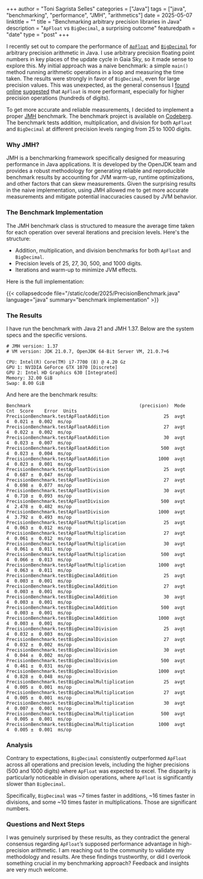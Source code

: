 +++
author = "Toni Sagrista Selles"
categories = ["Java"]
tags = ["java", "benchmarking", "performance", "JMH", "arithmetics"]
date = 2025-05-07
linktitle = ""
title = "Benchmarking arbitrary precision libraries in Java"
description = "`ApFloat` vs `BigDecimal`, a surprising outcome"
featuredpath = "date"
type = "post"
+++

I recently set out to compare the performance of [`ApFloat`](http://www.apfloat.org) and [`BigDecimal`](https://docs.oracle.com/en/java/javase/24/docs/api/java.base/java/math/BigDecimal.html) for arbitrary precision arithmetic in Java. I use arbitrary precision floating point numbers in key places of the update cycle in Gaia Sky, so it made sense to explore this. My initial approach was a naive benchmark: a simple `main()` method running arithmetic operations in a loop and measuring the time taken. The results were strongly in favor of `BigDecimal`, even for large precision values. This was unexpected, as the general consensus I [found](https://stackoverflow.com/questions/277309/java-floating-point-high-precision-library) [online](https://groups.google.com/g/javaposse/c/YDYDPbzxntc?pli=1) [suggested](http://www.apfloat.org/apfloat_java/) that `ApFloat` is more performant, especially for higher precision operations (hundreds of digits).

To get more accurate and reliable measurements, I decided to implement a proper [JMH](@ "Java Microbenchmark Harness") benchmark. The benchmark project is available on [Codeberg](https://codeberg.org/langurmonkey/java-arbitrary-precision-benchmark). The benchmark tests addition, multiplication, and division for both `ApFloat` and `BigDecimal` at different precision levels ranging from 25 to 1000 digits.

<!--more-->

### Why JMH?

JMH is a benchmarking framework specifically designed for measuring performance in Java applications. It is developed by the OpenJDK team and provides a robust methodology for generating reliable and reproducible benchmark results by accounting for JVM warm-up, runtime optimizations, and other factors that can skew measurements. Given the surprising results in the naive implementation, using JMH allowed me to get more accurate measurements and mitigate potential inaccuracies caused by JVM behavior.

### The Benchmark Implementation

The JMH benchmark class is structured to measure the average time taken for each operation over several iterations and precision levels. Here's the structure:
- Addition, multiplication, and division benchmarks for both `ApFloat` and `BigDecimal`.
- Precision levels of 25, 27, 30, 500, and 1000 digits.
- Iterations and warm-up to minimize JVM effects.

Here is the full implementation:

{{< collapsedcode file="/static/code/2025/PrecisionBenchmark.java" language="java" summary="benchmark implementation" >}}

### The Results

I have run the benchmark with Java 21 and JMH 1.37. Below are the system specs and the specific versions.

```
# JMH version: 1.37
# VM version: JDK 21.0.7, OpenJDK 64-Bit Server VM, 21.0.7+6

CPU: Intel(R) Core(TM) i7-7700 (8) @ 4.20 Gz
GPU 1: NVIDIA GeForce GTX 1070 [Discrete]
GPU 2: Intel HD Graphics 630 [Integrated]
Memory: 32.00 GiB
Swap: 8.00 GiB
```

And here are the benchmark results:

```
Benchmark                                        (precision)  Mode  Cnt  Score    Error  Units
PrecisionBenchmark.testApFloatAddition                    25  avgt    4  0.021 ±  0.002  ms/op
PrecisionBenchmark.testApFloatAddition                    27  avgt    4  0.022 ±  0.002  ms/op
PrecisionBenchmark.testApFloatAddition                    30  avgt    4  0.023 ±  0.007  ms/op
PrecisionBenchmark.testApFloatAddition                   500  avgt    4  0.023 ±  0.004  ms/op
PrecisionBenchmark.testApFloatAddition                  1000  avgt    4  0.023 ±  0.001  ms/op
PrecisionBenchmark.testApFloatDivision                    25  avgt    4  0.687 ±  0.047  ms/op
PrecisionBenchmark.testApFloatDivision                    27  avgt    4  0.698 ±  0.077  ms/op
PrecisionBenchmark.testApFloatDivision                    30  avgt    4  0.710 ±  0.093  ms/op
PrecisionBenchmark.testApFloatDivision                   500  avgt    4  2.478 ±  0.482  ms/op
PrecisionBenchmark.testApFloatDivision                  1000  avgt    4  3.792 ±  0.493  ms/op
PrecisionBenchmark.testApFloatMultiplication              25  avgt    4  0.063 ±  0.012  ms/op
PrecisionBenchmark.testApFloatMultiplication              27  avgt    4  0.061 ±  0.012  ms/op
PrecisionBenchmark.testApFloatMultiplication              30  avgt    4  0.061 ±  0.011  ms/op
PrecisionBenchmark.testApFloatMultiplication             500  avgt    4  0.066 ±  0.013  ms/op
PrecisionBenchmark.testApFloatMultiplication            1000  avgt    4  0.063 ±  0.011  ms/op
PrecisionBenchmark.testBigDecimalAddition                 25  avgt    4  0.003 ±  0.001  ms/op
PrecisionBenchmark.testBigDecimalAddition                 27  avgt    4  0.003 ±  0.001  ms/op
PrecisionBenchmark.testBigDecimalAddition                 30  avgt    4  0.003 ±  0.001  ms/op
PrecisionBenchmark.testBigDecimalAddition                500  avgt    4  0.003 ±  0.001  ms/op
PrecisionBenchmark.testBigDecimalAddition               1000  avgt    4  0.003 ±  0.001  ms/op
PrecisionBenchmark.testBigDecimalDivision                 25  avgt    4  0.032 ±  0.003  ms/op
PrecisionBenchmark.testBigDecimalDivision                 27  avgt    4  0.032 ±  0.002  ms/op
PrecisionBenchmark.testBigDecimalDivision                 30  avgt    4  0.044 ±  0.002  ms/op
PrecisionBenchmark.testBigDecimalDivision                500  avgt    4  0.461 ±  0.031  ms/op
PrecisionBenchmark.testBigDecimalDivision               1000  avgt    4  0.828 ±  0.048  ms/op
PrecisionBenchmark.testBigDecimalMultiplication           25  avgt    4  0.005 ±  0.001  ms/op
PrecisionBenchmark.testBigDecimalMultiplication           27  avgt    4  0.005 ±  0.001  ms/op
PrecisionBenchmark.testBigDecimalMultiplication           30  avgt    4  0.007 ±  0.001  ms/op
PrecisionBenchmark.testBigDecimalMultiplication          500  avgt    4  0.005 ±  0.001  ms/op
PrecisionBenchmark.testBigDecimalMultiplication         1000  avgt    4  0.005 ±  0.001  ms/op
```

### Analysis

Contrary to expectations, `BigDecimal` consistently outperformed `ApFloat` across all operations and precision levels, including the higher precisions (500 and 1000 digits) where `ApFloat` was expected to excel. The disparity is particularly noticeable in division operations, where `ApFloat` is significantly slower than `BigDecimal`.

Specifically, `BigDecimal` was \~7 times faster in additions, \~16 times faster in divisions, and some \~10 times faster in multiplications. Those are significant numbers.

### Questions and Next Steps

I was genuinely surprised by these results, as they contradict the general consensus regarding `ApFloat`’s supposed performance advantage in high-precision arithmetic. I am reaching out to the community to validate my methodology and results. Are these findings trustworthy, or did I overlook something crucial in my benchmarking approach? Feedback and insights are very much welcome.
